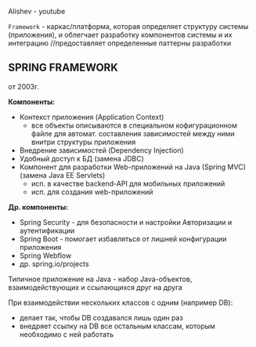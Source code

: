 Alishev - youtube

`Framework` - каркас/платформа, которая определяет структуру системы (приложения), и облегчает разработку компонентов
системы и их интеграцию //предоставляет определенные паттерны разработки

## SPRING FRAMEWORK

от 2003г. 

**Компоненты:**
* Контекст приложения (Application Context) 
  * все объекты описываются в специальном кофигурационном файле для автомат. составления зависимостей между ними внитри структуры приложения
* Внедрение зависимостей (Dependency Injection)
* Удобный доступ к БД (замена JDBC)
* Компонент для разработки Web-приложений на Java (Spring MVC) (замена Java EE Servlets)
  * исп. в качестве backend-API для мобильных приложений
  * исп. для создания web-приложений

**Др. компоненты:**
* Spring Security - для безопасности и настройки Авторизации и аутентификации
* Spring Boot - помогает избавляться от лишней конфигурации приложения
* Spring Webflow
* др. spring.io/projects

Типичное приложение на Java - набор Java-объектов, взаимодействующих и ссылающихся друг на друга

При взаимодействии нескольких классов с одним (например DB):
* делает так, чтобы DB создавался лишь один раз
* внедряет ссылку на DB все остальным классам, которым необходимо с ней работать


